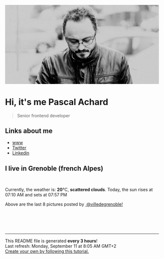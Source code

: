 ![Pascal Achard](./images/photo-pascal-achard.jpg)
# Hi, it's me Pascal Achard
> Senior frontend developer

## Links about me
- [www](https://www.pascal-achard.com)
- [Twitter](https://twitter.com/botmaster)
- [Linkedin](http://www.linkedin.com/in/pascal-achard)


## I live in Grenoble (french Alpes)
<img src="https://openweathermap.org/img/wn/03d@2x.png" alt="">

Currently, the weather is: **20**°C, **scattered clouds**.
Today, the sun rises at 07:10 AM and sets at 07:57 PM

Above are the last 8 pictures posted by <a href="https://www.instagram.com/villedegrenoble/" target="_blank"><img alt="" src="https://upload.wikimedia.org/wikipedia/commons/thumb/e/e7/Instagram_logo_2016.svg/1024px-Instagram_logo_2016.svg.png" width="20"/> @villedegrenoble!</a>

<p style="display: flex; flex-wrap: wrap; gap: 20px;">
        <img src="https://cdn1.picuki.com/hosted-by-instagram/q/0exhNuNYnjBcaS3SYdxKjf8F2vJ1Wg9SZ60STLepjSVmIR1vLHOapZA0mpCl6yRxIwVgFDeSYzxn4YMqVl5TCj18P0DZTb2LSD1U7q6YV+nN0jBk%7C%7CJZik74zLnMbZ3ar98AoOzjYMTIfQeoEH%7C%7Cbx7a8Koru5A2MGo1zRMrBC0GAG4fy3UPI7mslm3ayEv0PxtpcyKzNe92U1aUospYmX+HQJWPr5PN1gpKZlR7pCicgIrdDgmBq7EHl3Kj4uUQ+RubTOl+1ejxXlZHg2qEOQZoQaFxRMtw2fh1A0toFzqaqTZY49zt8ZkIH2CmUEXTE86kEon5zgx3PySWaN6XVVwC35x4DlVu83jZPkKf2uct3x9nn3dr+LBb9cDXwNLtPbQW33F6PnJo5Wk9YZSagc9gzsokCCerPLzxp1WW1I0GHfWg==.jpeg" alt="" width="200"/>
        <img src="https://cdn1.picuki.com/hosted-by-instagram/q/0exhNuNYnjBcaS3SYdxKjf8F2vJ1Wg5SZ60STLepjSVmIR1vLHOapZA0mpCl6yRxIwVgFDeSYzxn4YMoUFpZDT18P0DZTbCISTpX7auQXefN0jRv9JJhkLswKHwXY3Go9sArUAmYdSgIGaYDG7uo%7C%7CesJ+fjrcjcFrjOMNbRKmDdttdCwFahlza4lsfe4kx2xu5xncG114WNxahlw5OLUqQUCSKnjMcF6saR5UvoPjsBRprygmCG2GGM5b295BTGS9IjOkqg8iyDXdzQspjD3Ee8EIU8hjl246hoXn7kZhpCKEoJU+MYH5ajOYVFBWmhm+jVBocW+xzTsSUGI%7C%7CgVRwGKOlf7kNPEu+8WgGtKbd8u9+iCWfoSTTapKDmouWcbnS3jQcMqvNe9mr4FLGdV7xma88jmIZqj83xQ3CzAX1WHbWMApE97b+6GnzWTZhmDWolRuxJo=.jpeg" alt="" width="200"/>
        <img src="https://cdn1.picuki.com/hosted-by-instagram/q/0exhNuNYnjBcaS3SYdxKjf8F2vJ1Wg9SZ60STLepjSVmIR1vLHOapZA0mpCj4yRwKwVlASuRYzxn4okrWFRTCD17O0LbS72BTT1d6K6RUumrvDJh9pVklrc8L30ZYXeu9cYoVG6pNWwSDv5PHL%7C%7Clo79UvOa0LGFq8zCXW%7C%7CdEnGZK55f0Z7F9mt9wuuS4jkja45BsNz5F%7C%7CH8kKl1lodnd%7C%7CndYEvf0PMd6trV2QaUNh4kG5OKopCu7Lm4rbzMvR2nZhYXCoOELhn77UWwc9mWYVKE3Gm0m2AyslDo49IkqhdiDG7w82q4vk4H2bUdBXG9p+kMjxdKyn36dOF+I2WBVlzTL2oedI9EyscPGP%7C%7CWPBI%7C%7Cb+HD5apbhDZ5eZ147Ec%7C%7CQBRLIMqCYMfF40IRKQa4bhw7n0SPlMo%7C%7C63yxiDTEX2zbYWcYm.jpeg" alt="" width="200"/>
        <img src="https://cdn1.picuki.com/hosted-by-instagram/q/0exhNuNYnjBcaS3SYdxKjf8F2vJ1Wg9SZ60STLepjSVmIR1vLHOapZA0mpCl6yRxIwVgFDeSYzxn4YosUFRVAj18P0HYQLyKRTdT66mQVOjN0jNh9JFjnL89K3cbbHCn8scoXQmYdSgIGaYDG7uo+qhT5aGuO1lQpTb9d7JGmC4E5ZObS6olhMF4pJ2Jg3Tt%7C%7C9kiJzJE5m4vMAQrptqO52hEX%7C%7CD+O8BnsaBwVLYBxMQK5qnRlSaHEmw+Jj8uRHagtIj+kOYA2CDMfhc6wl70eKZvDnQhu2bjthV3t4gj1aSNBdxuiekZkIH2bSAEXG428Fk71pu1ynOdV0Gv+3Jo8FXRk5KZftJxto33GqCxeYyk+HXsTYjGJqJoalcXCK%7C%7CzS236cvKJL88fmY4SSq0ehHvgqFT7S7734wB4AGgSgWfeWMQ=.jpeg" alt="" width="200"/>
        <img src="https://cdn1.picuki.com/hosted-by-instagram/q/0exhNuNYnjBcaS3SYdxKjf8F2vJ1Wg9SZ60STLepjSVmIR1vLHOapZA0mpCl6yRxIwVgFDeSYzxn4IwtV15UCj18P0HYQLeJTT1U5qWeUebN0Dxu8pBjl7wwL3QdY3Ss9cEkVQmYdSgIGaYDG7uo%7C%7CesJ+fjrcjcFrjOMNbRKmDdttdCwFahlza4lsfe4kx2xu5xncG114WNxahlw5OLUqQUCSKnjMcF6saR5UvoPjsBRpr2gmCG2GGM5b295BTGS9IjOkqg8iyDXdzQspjD3FO8EIU8hjl246gYw4rUmm5OHGtpE+MZgk%7C%7CKDGTNBWmhm+jVBocW+xzTsSUGI%7C%7CgVRwGKOlf7kNPEu+8WgGtKbdPix9jXTXpXwEK1YfkwYUMr5VnWJM7ieVtAAw49YOPYWjgisoFLkUoDg0CI3CzAX1WHbX7BTFK7b+6GnzWTZhmDWolRuxJo=.jpeg" alt="" width="200"/>
        <img src="https://cdn1.picuki.com/hosted-by-instagram/q/0exhNuNYnjBcaS3SYdxKjf8F2vJ1Wg5SZ60STLepjSVmIR1vLHOapZA0mpCj4yRwKwVlASuRYzxn4I4rV11UCj1yP03dSLKASThS5qSdXenN0Ddm8ZBkkbk9JHEeYnKp9csqVwmYdSgIGaYDG7uo%7C%7CesJ%7C%7CPnucjcFrjOMNbRKmDdttdCwFahlza4lsfe4kx2xu5xncG114WNxahlw5OLUqQUCSKnjMcF6saR5UvoPjsBRprygmCG2GGM5b295BTGS9IjOkqg8iyDXdzQspjD3E+8EIU8hjl246jgpsagZi6H0I6pq+MZ1uKTdQE9BWmhm+jVBocW+xzTvSUGI%7C%7CgVRwGKOlf7kNPEu+8WgGtKbd97NxiyTaJ3dOLNhaU04U%7C%7Cj5RVn+FvSYEvJMwrFbGOhf0lSe2DyqQrbD5gQ3CzAX1WCtKrZRZaTb+6GnzWTZhmDWolRuxJo=.jpeg" alt="" width="200"/>
        <img src="https://cdn1.picuki.com/hosted-by-instagram/q/0exhNuNYnjBcaS3SYdxKjf8F2vJ1Wg9SZ60STLepjSVmIR1vLHOapZA0mpCl6yRxIwVgFDeSYzxn4IIqWFlQDD18P0HdQL2NTzdc7qmeXOzN1jVk%7C%7CJdnlroyKXMcY3Sm8sQsXAmYdSgIGaYDG7uo+qhT5aGuO1lQpTb9d7JGmC4E5ZObS6olhMF4pJ2Jg3Tt%7C%7C9kiJzJE5m4vMAQrptqO52hEX%7C%7CD+O8BnsaBwVLYBxMQK5qnRlSaHEmw+Jj8uRHagtIj+kOYA2BfXdiAb%7C%7C0u2ZogSDnRGkG+PuDJ3t4gj1aSNBdxuiekZkIH2bSAEXG428Fk71pu1ynOdV0Gv%7C%7CUhCk2Pr2LiSUPEKtJzHcuW2ZNHI7nDha4jcIOljUCohE6%7C%7C4XnfxMfGzI88fmY4SSq0egw+R1V%7C%7C7S7734wB4AGgSgWfeWMQ=.jpeg" alt="" width="200"/>
        <img src="https://cdn1.picuki.com/hosted-by-instagram/q/0exhNuNYnjBcaS3SYdxKjf8F2vJ1Wg5SZ60STLepjSVmIR1vLHOapZA0mpCl6yRxIwVgFDeSYzxn540vUVpWDD18P0fYS72KSjdd6KyfVe%7C%7CN0TFh9pRgkr03KnAcYXKq9sIuOzjYMTIfQeoEH%7C%7Cb2r+gS5vvwZDcFuDuTNOUtzCVG%7C%7CMm0X51wm8Qf8fTT0FOzv9R3GzNJzWM1eVorrdPOrzQeEff0NZo59u90QrkFhNQR6uj8mij2EmInPVFwFA+cu5+czr5Vwxzmdwo382L6VaU4d0ANs2+Shk4QirN2iamqOcto3fNlkI%7C%7CmHWVXSE1KhjVP1pe+lX6aJTXv0EsPkzDs47WSZKcnqJ%7C%7CkMcOlAen78wLGXeXrF%7C%7CZAc3MBMvPgWGDKI9+0D8BahbpJGc1a5hi69VvrIeCgjUVUUHN1jTe0H5t0HqWfl%7C%7CrwpA==.jpeg" alt="" width="200"/>
</p>

------------
<p>This README file is generated <b>every 3 hours</b>!
    <br />Last refresh: Monday, September 11 at 8:05 AM GMT+2
    <br /><a href="https://medium.com/@th.guibert/how-to-create-a-self-updating-readme-md-for-your-github-profile-f8b05744ca91">Create your own by following this tutorial.</a>
</p>
<p><a href="https://github.com/botmaster/botmaster/actions/workflows/main.yaml"><img alt="" src="https://github.com/botmaster/botmaster/actions/workflows/main.yaml/badge.svg" /></a></p>

